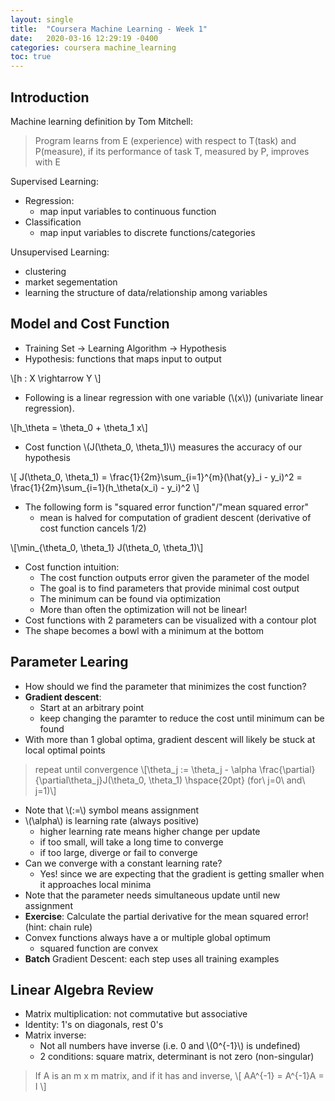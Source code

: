 ```yaml
---
layout: single
title:  "Coursera Machine Learning - Week 1"
date:   2020-03-16 12:29:19 -0400
categories: coursera machine_learning
toc: true
---
```


## Introduction

Machine learning definition by Tom Mitchell:

> Program learns from E (experience) with respect to T(task) and P(measure), if its performance of task T, measured by P, improves with E

Supervised Learning:
- Regression:
  - map input variables to continuous function
- Classification
  - map input variables to discrete functions/categories

Unsupervised Learning:
- clustering
- market segementation
- learning the structure of data/relationship among variables

## Model and Cost Function

- Training Set -> Learning Algorithm -> Hypothesis
- Hypothesis: functions that maps input to output

\\[h : X \rightarrow Y \\]

- Following is a linear regression with one variable (\\(x\\)) (univariate linear regression).

\\[h_\theta = \theta_0 + \theta_1 x\\]

- Cost function \\(J(\theta_0, \theta_1)\\) measures the accuracy of our hypothesis

<p>\[ J(\theta_0, \theta_1) = \frac{1}{2m}\sum_{i=1}^{m}(\hat{y}_i - y_i)^2 = \frac{1}{2m}\sum_{i=1}(h_\theta(x_i) - y_i)^2 \]</p>

- The following form is "squared error function"/"mean squared error"
  - mean is halved for computation of gradient descent (derivative of cost function cancels 1/2)

\\[\min_{\theta_0, \theta_1} J(\theta_0, \theta_1)\\]

- Cost function intuition:
  - The cost function outputs error given the parameter of the model
  - The goal is to find parameters that provide minimal cost output
  - The minimum can be found via optimization
  - More than often the optimization will not be linear!
- Cost functions with 2 parameters can be visualized with a contour plot
- The shape becomes a bowl with a minimum at the bottom

## Parameter Learing
- How should we find the parameter that minimizes the cost function?
- **Gradient descent**:
  - Start at an arbitrary point
  - keep changing the paramter to reduce the cost until minimum can be found
- With more than 1 global optima, gradient descent will likely be stuck at local optimal points

> repeat until convergence
\\[\theta_j := \theta_j - \alpha \frac{\partial}{\partial\theta_j}J(\theta_0, \theta_1) \hspace{20pt} (for\ j=0\ and\ j=1)\\]

- Note that \\(:=\\) symbol means assignment
- \\(\alpha\\) is learning rate (always positive)
  - higher learning rate means higher change per update
  - if too small, will take a long time to converge
  - if too large, diverge or fail to converge
- Can we converge with a constant learning rate?
  - Yes! since we are expecting that the gradient is getting smaller when it approaches local minima
- Note that the parameter needs simultaneous update until new assignment
- **Exercise**: Calculate the partial derivative for the mean squared error! (hint: chain rule)
- Convex functions always have a or multiple global optimum
  - squared function are convex
- **Batch** Gradient Descent: each step uses all training examples

## Linear Algebra Review
- Matrix multiplication: not commutative but associative
- Identity: 1's on diagonals, rest 0's
- Matrix inverse:
  - Not all numbers have inverse (i.e. 0 and \\(0^{-1}\\) is undefined)
  - 2 conditions: square matrix, determinant is not zero (non-singular)

> If A is an m x m matrix, and if it has and inverse,
\\[ AA^{-1} = A^{-1}A = I \\]
